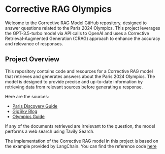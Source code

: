 # Corrective RAG Olympics
Welcome to the Corrective RAG Model GitHub repository, designed to answer questions related to the Paris 2024 Olympics. This project leverages the GPT-3.5-turbo model via API calls to OpenAI and uses a Corrective Retrieval-Augmented Generation (CRAG) approach to enhance the accuracy and relevance of responses.

## Project Overview
This repository contains code and resources for a Corrective RAG model that retrieves and generates answers about the Paris 2024 Olympics. The model is designed to provide precise and up-to-date information by retrieving data from relevant sources before generating a response.

Here are the sources:

- [Paris Discovery Guide](https://www.parisdiscoveryguide.com/paris-2024-olympics-visitors-guide.html)
- [GigSky Blog](https://www.gigsky.com/blog/travelers-guide-to-the-paris-2024-olympics-tips-for-an-unforgettable-experience)
- [Olympics Guide](https://olympics.com/en/news/paris-olympics-2024-guide-preview-venues-new-events-torch-mascots-and-how-to-watch-live)

If any of the documents retrieved are irrelevant to the question, the model performs a web search using Tavily Search.

The implementation of the Corrective RAG model in this project is based on the example provided by LangChain. You can find the reference code [here](https://github.com/langchain-ai/langgraph/blob/main/examples/rag/langgraph_crag.ipynb)
